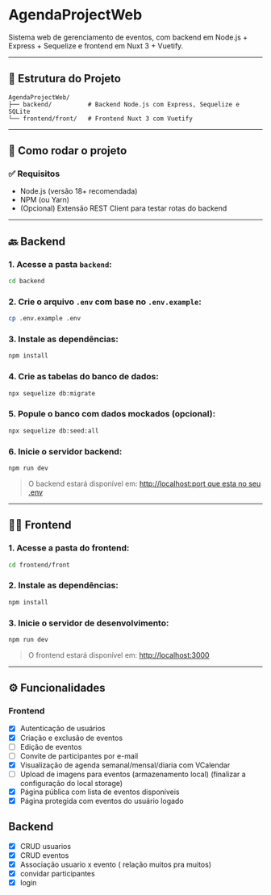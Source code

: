 
# AgendaProjectWeb

Sistema web de gerenciamento de eventos, com backend em Node.js + Express + Sequelize e frontend em Nuxt 3 + Vuetify.

---

## 📁 Estrutura do Projeto

```
AgendaProjectWeb/
├── backend/          # Backend Node.js com Express, Sequelize e SQLite
└── frontend/front/   # Frontend Nuxt 3 com Vuetify
```

---

## 🔧 Como rodar o projeto

### ✅ Requisitos

- Node.js (versão 18+ recomendada)
- NPM (ou Yarn)
- (Opcional) Extensão REST Client para testar rotas do backend

---

## 🔙 Backend

### 1. Acesse a pasta `backend`:

```bash
cd backend
```

### 2. Crie o arquivo `.env` com base no `.env.example`:

```bash
cp .env.example .env
```

### 3. Instale as dependências:

```bash
npm install
```

### 4. Crie as tabelas do banco de dados:

```bash
npx sequelize db:migrate
```

### 5. Popule o banco com dados mockados (opcional):

```bash
npx sequelize db:seed:all
```

### 6. Inicie o servidor backend:

```bash
npm run dev
```

> O backend estará disponível em: [http://localhost:port que esta no seu .env ](http://localhost:)

---

## 🧑‍🎨 Frontend

### 1. Acesse a pasta do frontend:

```bash
cd frontend/front
```

### 2. Instale as dependências:

```bash
npm install
```

### 3. Inicie o servidor de desenvolvimento:

```bash
npm run dev
```

> O frontend estará disponível em: [http://localhost:3000](http://localhost:3000)

---

## ⚙️ Funcionalidades

### Frontend
- [x] Autenticação de usuários
- [x] Criação e exclusão de eventos
- [ ] Edição de eventos
- [ ] Convite de participantes por e-mail
- [x] Visualização de agenda semanal/mensal/diaria com VCalendar
- [ ] Upload de imagens para eventos (armazenamento local) (finalizar a configuração do local storage)
- [x] Página pública com lista de eventos disponíveis
- [x] Página protegida com eventos do usuário logado

## Backend
- [x] CRUD usuarios
- [x] CRUD eventos
- [x] Associação usuario x evento ( relação muitos pra muitos)
- [x] convidar participantes
- [x] login
